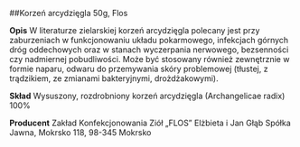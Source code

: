 ##Korzeń arcydzięgla 50g, Flos

**Opis** W literaturze zielarskiej korzeń arcydzięgla polecany jest przy zaburzeniach w funkcjonowaniu układu pokarmowego, infekcjach górnych dróg oddechowych oraz w stanach wyczerpania nerwowego, bezsenności czy nadmiernej pobudliwości. Może być stosowany również zewnętrznie w formie naparu, odwaru do przemywania skóry problemowej (tłustej, z trądzikiem, ze zmianami bakteryjnymi, drożdżakowymi).

**Skład** Wysuszony, rozdrobniony korzeń arcydzięgla (Archangelicae radix) 100%

**Producent** Zakład Konfekcjonowania Ziół „FLOS” Elżbieta i Jan Głąb Spółka Jawna, Mokrsko 118, 98-345 Mokrsko